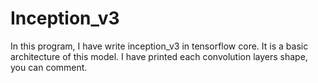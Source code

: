 # Inception_v3

In this program, I have write inception_v3 in tensorflow core. It is a basic architecture of this model. I have printed each convolution layers shape, you can comment.
